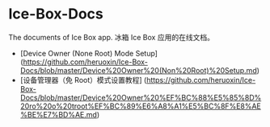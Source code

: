 # Ice-Box-Docs
The documents of Ice Box app. 
冰箱 Ice Box 应用的在线文档。

 - [Device Owner (None Root) Mode Setup] (https://github.com/heruoxin/Ice-Box-Docs/blob/master/Device%20Owner%20(Non%20Root)%20Setup.md) 
 - [设备管理器（免 Root）模式设置教程] (https://github.com/heruoxin/Ice-Box-Docs/blob/master/Device%20Owner%20%EF%BC%88%E5%85%8D%20ro%20o%20troot%EF%BC%89%E6%A8%A1%E5%BC%8F%E8%AE%BE%E7%BD%AE.md)
